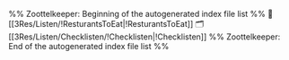 %% Zoottelkeeper: Beginning of the autogenerated index file list  %%
📄 [[3Res/Listen/!ResturantsToEat|!ResturantsToEat]]
🗂️ [[3Res/Listen/Checklisten/!Checklisten|!Checklisten]]
%% Zoottelkeeper: End of the autogenerated index file list  %%
